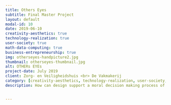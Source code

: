 ```yaml
---
title: Others Eyes
subtitle: Final Master Project
layout: default
modal-id: 10
date: 2019-06-10
creativity-aesthetics: true
technology-realization: true
user-society: true
math-data-computing: true
business-entrepreneurship: true
img: otherseyes-handpicture2.jpg
thumbnail: otherseyes-thumbnail.jpg
alt: OTHERs EYEs
project-date: July 2019
client: Zorg- en Veiligheidshuis <br> De Vakmakerij
category: [creativity-aesthetics, technology-realization, user-society, math-data-computing, business-entrepreneurship]
description: How can design support a moral decision making process of individuals and organisations in specific wicked problemcases? <br><br> Others Eyes is a tool designed to explore the different perspectives on a problem. First, one persons becomes aware of her or his perspectives and only after this process the perceptions of others can be taken into account. This approach leads to a better understanding and more enriched dialogue between professionals. <br><br> Through enrichment of the perception of all the participants a more cohesive decision is taken which does right to all involved people in the case. <br><br> Others Eyes supports the leader inside a coalition of collaborating organisations working on wicked problems and support professionals during moral decision making process within a complex organisational environment.


---
```

